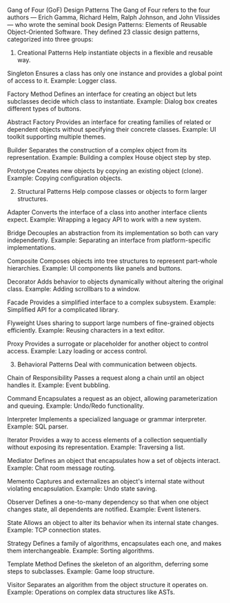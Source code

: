 Gang of Four (GoF) Design Patterns
The Gang of Four refers to the four authors — Erich Gamma, Richard Helm, Ralph Johnson, and John Vlissides — who wrote the seminal book Design Patterns: Elements of Reusable Object-Oriented Software. They defined 23 classic design patterns, categorized into three groups:

1. Creational Patterns
Help instantiate objects in a flexible and reusable way.

Singleton
Ensures a class has only one instance and provides a global point of access to it.
Example: Logger class.

Factory Method
Defines an interface for creating an object but lets subclasses decide which class to instantiate.
Example: Dialog box creates different types of buttons.

Abstract Factory
Provides an interface for creating families of related or dependent objects without specifying their concrete classes.
Example: UI toolkit supporting multiple themes.

Builder
Separates the construction of a complex object from its representation.
Example: Building a complex House object step by step.

Prototype
Creates new objects by copying an existing object (clone).
Example: Copying configuration objects.

2. Structural Patterns
Help compose classes or objects to form larger structures.

Adapter
Converts the interface of a class into another interface clients expect.
Example: Wrapping a legacy API to work with a new system.

Bridge
Decouples an abstraction from its implementation so both can vary independently.
Example: Separating an interface from platform-specific implementations.

Composite
Composes objects into tree structures to represent part-whole hierarchies.
Example: UI components like panels and buttons.

Decorator
Adds behavior to objects dynamically without altering the original class.
Example: Adding scrollbars to a window.

Facade
Provides a simplified interface to a complex subsystem.
Example: Simplified API for a complicated library.

Flyweight
Uses sharing to support large numbers of fine-grained objects efficiently.
Example: Reusing characters in a text editor.

Proxy
Provides a surrogate or placeholder for another object to control access.
Example: Lazy loading or access control.

3. Behavioral Patterns
Deal with communication between objects.

Chain of Responsibility
Passes a request along a chain until an object handles it.
Example: Event bubbling.

Command
Encapsulates a request as an object, allowing parameterization and queuing.
Example: Undo/Redo functionality.

Interpreter
Implements a specialized language or grammar interpreter.
Example: SQL parser.

Iterator
Provides a way to access elements of a collection sequentially without exposing its representation.
Example: Traversing a list.

Mediator
Defines an object that encapsulates how a set of objects interact.
Example: Chat room message routing.

Memento
Captures and externalizes an object's internal state without violating encapsulation.
Example: Undo state saving.

Observer
Defines a one-to-many dependency so that when one object changes state, all dependents are notified.
Example: Event listeners.

State
Allows an object to alter its behavior when its internal state changes.
Example: TCP connection states.

Strategy
Defines a family of algorithms, encapsulates each one, and makes them interchangeable.
Example: Sorting algorithms.

Template Method
Defines the skeleton of an algorithm, deferring some steps to subclasses.
Example: Game loop structure.

Visitor
Separates an algorithm from the object structure it operates on.
Example: Operations on complex data structures like ASTs.
